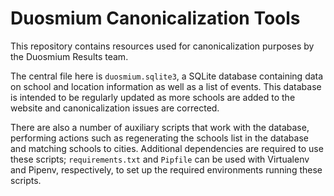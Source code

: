 # Duosmium Canonicalization Tools

This repository contains resources used for canonicalization purposes by the Duosmium Results team.

The central file here is `duosmium.sqlite3`, a SQLite database containing data on school and location information as well as a list of events. This database is intended to be regularly updated as more schools are added to the website and canonicalization issues are corrected.

There are also a number of auxiliary scripts that work with the database, performing actions such as regenerating the schools list in the database and matching schools to cities. Additional dependencies are required to use these scripts; `requirements.txt` and `Pipfile` can be used with Virtualenv and Pipenv, respectively, to set up the required environments running these scripts.
